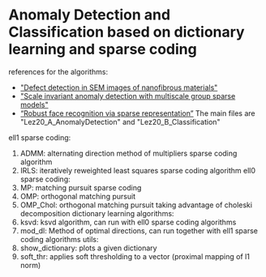 # Anomaly Detection and Classification based on dictionary learning and sparse coding
references for the algorithms:
* ["Defect detection in SEM images of nanofibrous materials"](https://boracchi.faculty.polimi.it/docs/2017_Anomaly_Detection_SEM.pdf)
* ["Scale invariant anomaly detection with multiscale group sparse models"](https://www.researchgate.net/publication/307516129_Scale-invariant_anomaly_detection_with_multiscale_group-sparse_models)
* [“Robust face recognition via sparse representation”](https://ieeexplore.ieee.org/document/4483511)
The main files are "Lez20_A_AnomalyDetection" and "Lez20_B_Classification"

ell1 sparse coding:
1. ADMM: alternating direction method of multipliers sparse coding algorithm 
2. IRLS: iteratively reweighted least squares sparse coding algorithm
ell0 sparse coding:
1. MP: matching pursuit sparse coding
2. OMP: orthogonal matching pursuit
3. OMP_Chol: orthogonal matching pursuit taking advantage of choleski decomposition
dictionary learning algorithms:
1. ksvd: ksvd algorithm, can run with ell0 sparse coding algorithms
2. mod_dl: Method of optimal directions, can run together with ell1 sparse coding algorithms
utils:
1. show_dictionary: plots a given dictionary 
2. soft_thr: applies soft thresholding to a vector  (proximal mapping of l1 norm)

